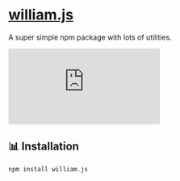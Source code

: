 # [william.js](https://william.js.org)
A super simple npm package with lots of utilities.

[![Latest Release](https://img.shields.io/github/v/release/wdhdev/william.js?style=for-the-badge)](https://github.com/wdhdev/william.js/releases/latest)

## 📊 Installation

```
npm install william.js
```
